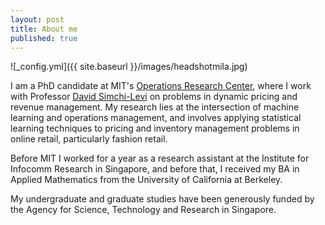 ```yaml
---
layout: post
title: About me
published: true
---
```

![_config.yml]({{ site.baseurl }}/images/headshotmila.jpg) 

I am a PhD candidate at MIT's [Operations Research Center](https://orc.mit.edu/), where I work with Professor [David Simchi-Levi](http://slevi1.mit.edu/) on problems in dynamic pricing and revenue management.  My research lies at the intersection of machine learning and operations management, and involves applying statistical learning techniques to pricing and inventory management problems in online retail, particularly fashion retail.

Before MIT I worked for a year as a research assistant at the Institute for Infocomm Research in Singapore, and before that, I received my BA in Applied Mathematics from the University of California at Berkeley.

My undergraduate and graduate studies have been generously funded by the Agency for Science, Technology and Research in Singapore.  

